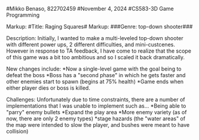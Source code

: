 #Mikko Benaso, 822702459
#November 4, 2024
#CS583-3D Game Programming

Markup: #Title: Raging Squares#
Markup: ###Genre: top-down shooter###

Description:
Initially, I wanted to make a multi-leveled top-down shooter with different power ups, 2 different difficulties, and mini-custcenes.
However in response to TA feedback, I have come to realize that the scope of this game was a bit too ambitious and so I scaled it back 
dramatically.

New changes include:
 *Now a single-level game with the goal being to defeat the boss
 *Boss has a "second phase" in which he gets faster and other enemies start to spawn (begins at 75% health)
 *Game ends when either player dies or boss is killed.

Challenges:
Unfortunately due to time constraints, there are a number of implementations that I was unable to implement such as...
 *Being able to "parry" enemy bullets
 *Expand the play area
 *More enemy variety (as of now, there are only 2 enemy types)
 *stage hazards (the "water areas" of the map were intended to slow the player, and bushes were meant to have collision)
